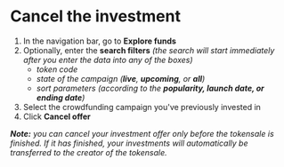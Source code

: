 
# Cancel the investment



1.  In the navigation bar, go to **Explore funds**
1.  Optionally, enter the **search filters** _(the search will start immediately after you enter the data into any of the boxes)_
    *   _token code_
    *   _state of the campaign (**live**, **upcoming**, or **all**)_
    *   _sort parameters (according to the **popularity, launch date, or ending date**)_
1.  Select the crowdfunding campaign you've previously invested in
1.  Click **Cancel offer**

_**Note:** you can cancel your investment offer only before the tokensale is finished. If it has finished, your investments will automatically be transferred to the creator of the tokensale._

